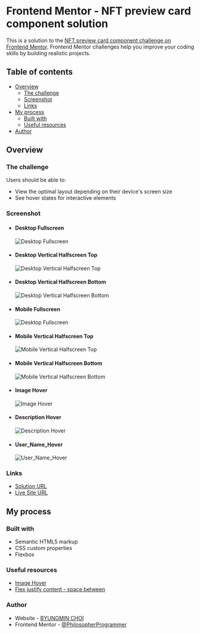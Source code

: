 # Frontend Mentor - NFT preview card component solution

This is a solution to the [NFT preview card component challenge on Frontend Mentor](https://www.frontendmentor.io/challenges/nft-preview-card-component-SbdUL_w0U). Frontend Mentor challenges help you improve your coding skills by building realistic projects.

## Table of contents

- [Overview](#overview)
  - [The challenge](#the-challenge)
  - [Screenshot](#screenshot)
  - [Links](#links)
- [My process](#my-process)
  - [Built with](#built-with)
  - [Useful resources](#useful-resources)
- [Author](#author)

## Overview

### The challenge

Users should be able to:

- View the optimal layout depending on their device's screen size
- See hover states for interactive elements

### Screenshot

- #### Desktop Fullscreen

  ![Desktop Fullscreen](./screenshot/Desktop_Fullscreen.png)

- #### Desktop Vertical Halfscreen Top

  ![Desktop Vertical Halfscreen Top](./screenshot/Desktop_Vertical_Halfscreen_top.png)

- #### Desktop Vertical Halfscreen Bottom

  ![Desktop Vertical Halfscreen Bottom](./screenshot/Desktop_Vertical_Halfscreen_Bottom.png)

- #### Mobile Fullscreen

  ![Desktop Fullscreen](./screenshot/Mobile_Fullscreen.png)

- #### Mobile Vertical Halfscreen Top

  ![Mobile Vertical Halfscreen Top](./screenshot/Mobile_Vertical_Halfscreen_Top.png)

- #### Mobile Vertical Halfscreen Bottom

  ![Mobile Vertical Halfscreen Bottom](./screenshot/Mobile_Vertical_Halfscreen_Bottom.png)

- #### Image Hover

  ![Image Hover](./screenshot/Image_Hover.png)

- #### Description Hover

  ![Description Hover](./screenshot/Description_Hover.png)

- #### User_Name_Hover

  ![User_Name_Hover](./screenshot/User_Name_Hover.png)

### Links

- [Solution URL](https://github.com/PhilosopherProgrammer/NFTPreviewCardComponent)
- [Live Site URL](https://philosopherprogrammer.github.io/NFTPreviewCardComponent/)

## My process

### Built with

- Semantic HTML5 markup
- CSS custom properties
- Flexbox

### Useful resources

- [Image Hover](https://www.w3schools.com/howto/tryit.asp?filename=tryhow_css_image_overlay_opacity)
- [Flex justify content - space between](https://developer.mozilla.org/en-US/docs/Web/CSS/justify-content)

### Author

- Website - [BYUNGMIN CHOI](byungmin-choi.com)
- Frontend Mentor - [@PhilosopherProgrammer](https://www.frontendmentor.io/profile/PhilosopherProgrammer)
